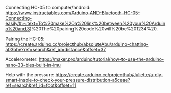 Connecting HC-05 to computer/android: https://www.instructables.com/Arduino-AND-Bluetooth-HC-05-Connecting-easily/#:~:text=To%20make%20a%20link%20between%20your%20Arduino%20and,3)%20The%20pairing%20code%20will%20be%201234%20.

Pairing the HC-05: https://create.arduino.cc/projecthub/absoluteAbu/arduino-chatting-a03bbe?ref=search&ref_id=distance&offset=37

Accelerometer: https://maker.pro/arduino/tutorial/how-to-use-the-arduino-nano-33-bles-built-in-imu

Help with the pressure: https://create.arduino.cc/projecthub/Juliette/a-diy-smart-insole-to-check-your-pressure-distribution-a5ceae?ref=search&ref_id=foot&offset=11
